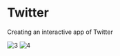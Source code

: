 # Twitter
Creating an interactive app of Twitter

![3](https://github.com/phos589/Twitter/assets/140889919/edb30ded-753a-4530-8ff0-332b0be78d63)
![4](https://github.com/phos589/Twitter/assets/140889919/e16197dc-52b3-44e5-9ae7-eb0908e4c866)
